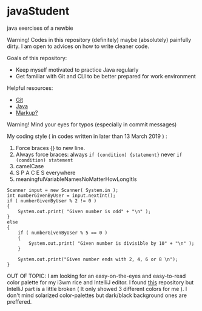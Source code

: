 # javaStudent
java exercises of a newbie

Warning!
Codes in this repository (definitely) maybe (absolutely) painfully dirty.
I am open to advices on how to write cleaner code.

Goals of this repository:
* Keep myself motivated to practice Java regularly
* Get familiar with Git and CLI to be better prepared for work environment

Helpful resources:
* [Git]( https://confluence.atlassian.com/bitbucketserver/basic-git-commands-776639767.html )
* [Java]( https://stepik.org/course/6858/syllabus )
* [Markup?]( http://lmgtfy.com/?s=d&q=how+to+markup+.md+file )

Warning!
Mind your eyes for typos (especially in commit messages)

My coding style ( in codes written in later than 13 March 2019 ) :
1. Force braces {} to new line.
2. Always force braces:
always	`if (condition) {statement}`
never	`if (condition) statement`
3. camelCase
4. S P A C E S everywhere
5. meaningfulVariableNamesNoMatterHowLongItIs

```
Scanner input = new Scanner( System.in );
int numberGivenByUser = input.nextInt();
if ( numberGivenByUser % 2 != 0 )
{
    System.out.print( "Given number is odd" + "\n" );
}
else
{
	if ( numberGivenByUser % 5 == 0 )
	{
	    System.out.print( "Given number is divisible by 10" + "\n" );
	}
	
	System.out.print("Given number ends with 2, 4, 6 or 8 \n");
}
```

OUT OF TOPIC: I am looking for an easy-on-the-eyes and easy-to-read color palette for my i3wm rice and IntelliJ editor.
I found [this]( https://github.com/altercation/solarized ) repository but IntelliJ part is a little broken ( It only showed 3 different colors for me ).
I don't mind solarized color-palettes but dark/black background ones are preffered.
